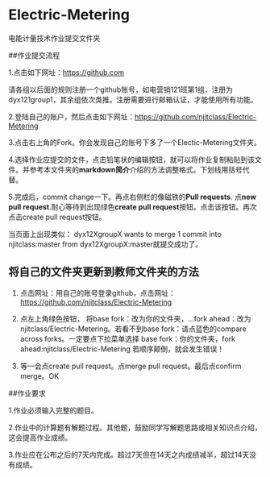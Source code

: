 # Electric-Metering

电能计量技术作业提交文件夹

##作业提交流程

1.点击如下网址：https://github.com 

请各组以后面的规则注册一个github账号，如电营销121班第1组，注册为dyx121group1，其余组依次类推。注册需要进行邮箱认证，才能使用所有功能。

2.登陆自己的账户，然后点击如下网址：https://github.com/njitclass/Electric-Metering

3.点击右上角的Fork。你会发现自己的账号下多了一个Electic-Metering文件夹。

4.选择作业应提交的文件，点击铅笔状的编辑按钮，就可以将作业复制粘贴到该文件。并参考本文件夹的**markdown简介**介绍的方法调整格式。下划线用括号代替。

5.完成后，commit change一下。再点右侧栏的像磁铁的**Pull requests**. 点**new pull request**.耐心等待到出现绿色**create pull request**按钮。点击该按钮。再次点击create pull request按钮。

当页面上出现类似：
dyx12XgroupX  wants to merge 1 commit into njitclass:master from dyx12XgroupX:master就提交成功了。

## 将自己的文件夹更新到教师文件夹的方法

1. 点击网址：用自己的账号登录github，点击网址：https://github.com/njitclass/Electric-Metering

2. 点左上角绿色按钮， 将base fork：改为你的文件夹，...fork ahead：改为njitclass/Electric-Metering。若看不到base fork：请点蓝色的compare across forks。一定要点下拉菜单选择 base fork：你的文件夹，fork ahead:njitclass/Electric-Metering 若顺序颠倒，就会发生错误！

3. 等一会点create pull request。点merge pull request。最后点confirm merge。OK

##作业要求

1.作业必须输入完整的题目。

2.作业中的计算题有解题过程。其他题，鼓励同学写解题思路或相关知识点介绍，这会提高作业成绩。

3.作业应在公布之后的7天内完成。超过7天但在14天之内成绩减半，超过14天没有成绩。
 
 
